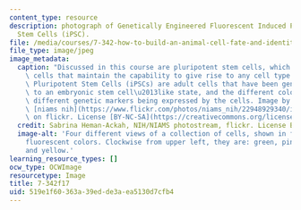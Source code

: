 ```yaml
---
content_type: resource
description: photograph of Genetically Engineered Fluorescent Induced Pluripotent
  Stem Cells (iPSC).
file: /media/courses/7-342-how-to-build-an-animal-cell-fate-and-identity-in-development-and-disease-fall-2017/519e1f60363a39edde3aea5130d7cfb4_7-342f17.jpg
file_type: image/jpeg
image_metadata:
  caption: "Discussed in this course are pluripotent stem cells, which are undifferentiated\
    \ cells that maintain the capability to give rise to any cell type. These Induced\
    \ Pluripotent Stem Cells (iPSCs) are adult cells that have been genetically reprogrammed\
    \ to an embryonic stem cell\u2013like state, and the different colors indicate\
    \ different genetic markers being expressed by the cells. Image by Sabrina Heman-Ackah,\
    \ [niams nih](https://www.flickr.com/photos/niams_nih/22948929340/in/photostream/)\
    \ on flickr. License [BY-NC-SA](https://creativecommons.org/licenses/by-nc-sa/2.0/)."
  credit: Sabrina Heman-Ackah, NIH/NIAMS photostream, flickr. License BY-NC-SA.
  image-alt: 'Four different views of a collection of cells, shown in four different
    fluorescent colors. Clockwise from upper left, they are: green, pink, purple,
    and yellow.'
learning_resource_types: []
ocw_type: OCWImage
resourcetype: Image
title: 7-342f17
uid: 519e1f60-363a-39ed-de3a-ea5130d7cfb4
---
```

